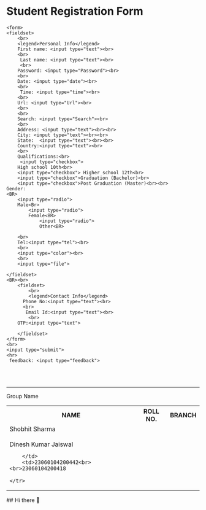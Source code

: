<!DOCTYPE html>
<html lang="en">
<head>
    <meta charset="UTF-8">
    <meta name="viewport" content="width=device-width, initial-scale=1.0">
    <title>fieldset,legend</title>
</head>
<body><h1>Student Registration Form</h1>
    
    <form>
    <fieldset>
        <br>
        <legend>Personal Info</legend>
        First name: <input type="text"><br>
        <br>
         Last name: <input type="text"><br>
         <br>
        Password: <input type="Password"><br>
        <br>
        Date: <input type="date"><br>
        <br>
         Time: <input type="time"><br>
        <br>
        Url: <input type="Url"><br>
        <br>
        <br>
        Search: <input type="Search"><br>
        <br>
        Address: <input type="text"><br><br>
        City: <input type="text"><br><br>
        State:  <input type="text"><br><br>
        Country:<input type="text"><br>
        <br>
        Qualifications:<br>
         <input type="checkbox">
        High school 10th<br>       
        <input type="checkbox"> Higher school 12th<br>
        <input type="checkbox">Graduation (Bachelor)<br>
        <input type="checkbox">Post Graduation (Master)<br><br>
    Gender:
    <BR>
        <input type="radio">
        Male<Br>
            <input type="radio">
            Female<BR>
                <input type="radio">
                Other<BR>
                    
        <br>
        Tel:<input type="tel"><br>
        <br>
        <input type="color"><br>
        <br>
        <input type="file">

    </fieldset>
    <BR><br>
        <fieldset>
            <br>
            <legend>Contact Info</legend>
          Phone No:<input type="text"><br>
          <br>
           Email Id:<input type="text"><br>
            <br>
        OTP:<input type="text">

        </fieldset>
    </form>
    <br>
    <input type="submit">
    <hr>
     feedback: <input type="feedback">
<br><br>
<hr>
<caption>Group Name</caption>
<table>
    <tr>
        <th>NAME</th>
        <th>ROLL NO.</th>
        <Th>BRANCH</Th>
    </tr>
    <tr>
        <td>Shobhit Sharma<br><br>Dinesh Kumar Jaiswal
            
        </td>
        <td>23060104200442<br><br>23060104200418 
            
    </tr>
</table>
</body>
</html>## Hi there 👋

<!--
**aditya0012837/aditya0012837** is a ✨ _special_ ✨ repository because its `README.md` (this file) appears on your GitHub profile.

Here are some ideas to get you started:

- 🔭 I’m currently working on ...
- 🌱 I’m currently learning ...
- 👯 I’m looking to collaborate on ...
- 🤔 I’m looking for help with ...
- 💬 Ask me about ...
- 📫 How to reach me: ...
- 😄 Pronouns: ...
- ⚡ Fun fact: ...
-->
